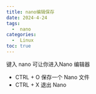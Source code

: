 ```yaml
---
title: nano编辑保存
date: 2024-4-24
tags:
  -  nano
categories:
  -  Linux
toc: true
---
```



键入 nano 可让你进入Nano 编辑器

- CTRL + O 保存一个 Nano 文件
- CTRL + X 退出 Nano